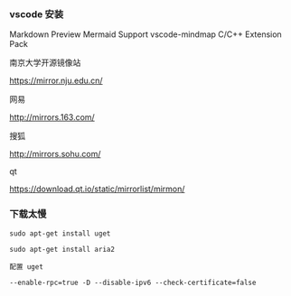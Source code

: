 ### vscode 安装

Markdown Preview Mermaid Support
vscode-mindmap
C/C++ Extension Pack


南京大学开源镜像站

https://mirror.nju.edu.cn/


网易

http://mirrors.163.com/ 


搜狐

http://mirrors.sohu.com/ 



qt

https://download.qt.io/static/mirrorlist/mirmon/




### 下载太慢

```
sudo apt-get install uget

sudo apt-get install aria2

配置 uget

--enable-rpc=true -D --disable-ipv6 --check-certificate=false

```
